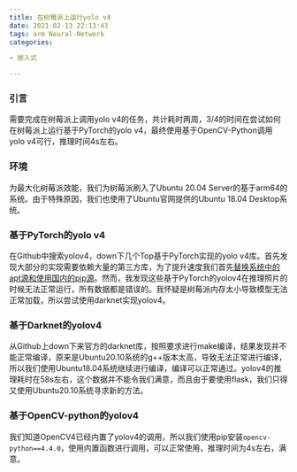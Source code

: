 ```yaml
---
title: 在树莓派上运行yolo v4
date: 2021-02-13 22:13:43
tags: arm Neural-Network
categories: 

- 嵌入式

---
```


### 引言

需要完成在树莓派上调用yolo v4的任务，共计耗时两周，3/4的时间在尝试如何在树莓派上运行基于PyTorch的yolo v4，最终使用基于OpenCV-Python调用yolo v4可行，推理时间4s左右。

### 环境

为最大化树莓派效能，我们为树莓派刷入了Ubuntu 20.04 Server的基于arm64的系统。由于特殊原因，我们也使用了Ubuntu官网提供的Ubuntu 18.04 Desktop系统。

### 基于PyTorch的yolo v4

在Github中搜索yolov4，down下几个Top基于PyTorch实现的yolo v4库。首先发现大部分的实现需要依赖大量的第三方库，为了提升速度我们首先[替换系统中的apt源和使用国内的pip源](https://zhaoyiming.github.io/2021/02/13/Speed%20up%20your%20runtime%20environment%20Deployment%20of%20arm-based%20devices/)。然而，我发现这些基于PyTorch的yolov4在推理照片的时候无法正常运行，所有数据都是错误的。我怀疑是树莓派内存太小导致模型无法正常加载，所以尝试使用darknet实现yolov4。

### 基于Darknet的yolov4

从Github上down下来官方的darknet库，按照要求进行make编译，结果发现并不能正常编译，原来是Ubuntu20.10系统的g++版本太高，导致无法正常进行编译，所以我们使用Ubuntu18.04系统继续进行编译，编译可以正常通过。yolov4的推理耗时在58s左右，这个数据并不能令我们满意，而且由于要使用flask，我们只得又使用Ubuntu20.10系统寻求新的方法。

### 基于OpenCV-python的yolov4

我们知道OpenCV4已经内置了yolov4的调用，所以我们使用pip安装`opencv-python==4.4.0`，使用内置函数进行调用，可以正常使用，推理时间为4s左右，满意。





